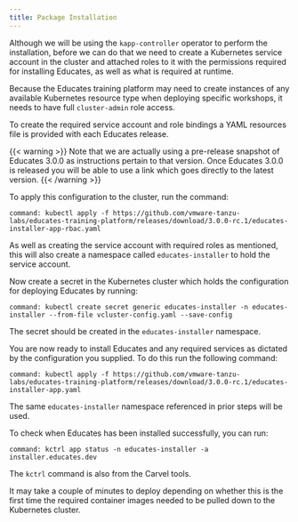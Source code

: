 ```yaml
---
title: Package Installation
---
```


Although we will be using the `kapp-controller` operator to perform the
installation, before we can do that we need to create a Kubernetes service
account in the cluster and attached roles to it with the permissions required
for installing Educates, as well as what is required at runtime.

Because the Educates training platform may need to create instances of any
available Kubernetes resource type when deploying specific workshops, it needs
to have full `cluster-admin` role access.

To create the required service account and role bindings a YAML resources file
is provided with each Educates release.

{{< warning >}} Note that we are actually using a pre-release snapshot of
Educates 3.0.0 as instructions pertain to that version. Once Educates 3.0.0 is
released you will be able to use a link which goes directly to the latest
version.
{{< /warning >}}

To apply this configuration to the cluster, run the command:

```terminal:execute
command: kubectl apply -f https://github.com/vmware-tanzu-labs/educates-training-platform/releases/download/3.0.0-rc.1/educates-installer-app-rbac.yaml
```

As well as creating the service account with required roles as mentioned, this
will also create a namespace called `educates-installer` to hold the service
account.

Now create a secret in the Kubernetes cluster which holds the configuration for
deploying Educates by running:

```terminal:execute
command: kubectl create secret generic educates-installer -n educates-installer --from-file vcluster-config.yaml --save-config
```

The secret should be created in the `educates-installer` namespace.

You are now ready to install Educates and any required services as dictated by
the configuration you supplied. To do this run the following command:

```terminal:execute
command: kubectl apply -f https://github.com/vmware-tanzu-labs/educates-training-platform/releases/download/3.0.0-rc.1/educates-installer-app.yaml
```

The same `educates-installer` namespace referenced in prior steps will be used.

To check when Educates has been installed successfully, you can run:

```terminal:execute
command: kctrl app status -n educates-installer -a installer.educates.dev
```

The `kctrl` command is also from the Carvel tools.

It may take a couple of minutes to deploy depending on whether this is the first
time the required container images needed to be pulled down to the Kubernetes
cluster.
